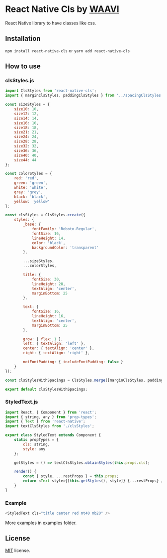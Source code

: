 # React Native Cls by [WAAVI](https://waavi.com/en)

React Native library to have classes like css.

## Installation

`npm install react-native-cls` or `yarn add react-native-cls`

## How to use

### clsStyles.js

```js
import ClsStyles from 'react-native-cls';
import { marginClsStyles, paddingClsStyles } from '../spacingClsStyles';

const sizeStyles = {
    size10: 10,
    size12: 12,
    size14: 14,
    size16: 16,
    size18: 18,
    size21: 21,
    size24: 24,
    size28: 28,
    size32: 32,
    size36: 36,
    size40: 40,
    size44: 44
};

const colorStyles = {
    red: 'red',
    green: 'green',
    white: 'white',
    grey: 'grey',
    black: 'black',
    yellow: 'yellow'
};

const clsStyles = ClsStyles.create({
    styles: {
        _base: {
            fontFamily: 'Roboto-Regular',
            fontSize: 16,
            lineHeight: 14,
            color: 'black',
            backgroundColor: 'transparent'
        },

        ...sizeStyles,
        ...colorStyles,

        title: {
            fontSize: 30,
            lineHeight: 28,
            textAlign: 'center',
            marginBottom: 25
        },

        text: {
            fontSize: 16,
            lineHeight: 16,
            textAlign: 'center',
            marginBottom: 25
        },

        grow: { flex: 1 },
        left: { textAlign: 'left' },
        center: { textAlign: 'center' },
        right: { textAlign: 'right' },

        notFontPadding: { includeFontPadding: false }
    }
});

const clsStylesWithSpacings = ClsStyles.merge([marginClsStyles, paddingClsStyles, clsStyles]);

export default clsStylesWithSpacings;
```

### StyledText.js

```js
import React, { Component } from 'react';
import { string, any } from 'prop-types';
import { Text } from 'react-native';
import textClsStyles from './clsStyles';

export class StyledText extends Component {
    static propTypes = {
        cls: string,
        style: any
    };

    getStyles = () => textClsStyles.obtainStyles(this.props.cls);

    render() {
        const { style, ...restProps } = this.props;
        return <Text style={[this.getStyles(), style]} {...restProps} />;
    }
}
```

### Example

```js
<StyledText cls="title center red mt40 mb20" />
```

More examples in examples folder.

## License

<a href=/license.txt target="_blank">MIT</a> license.
